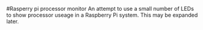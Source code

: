#Rasperry pi processor monitor
An attempt to use a small number of LEDs to show processor useage in a Raspberry Pi system. 
This may be expanded later. 

